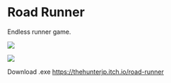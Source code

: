 # Road Runner
 Endless runner game.

![](https://i.gyazo.com/07d026797416f8015ff60c54082ffb6a.png)

![](https://i.gyazo.com/324c7d5333fac4419e6222168a20b956.png)

Download .exe
https://thehunterjp.itch.io/road-runner

